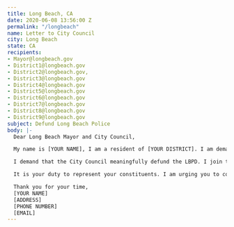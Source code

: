 ```yaml
---
title: Long Beach, CA
date: 2020-06-08 13:56:00 Z
permalink: "/longbeach"
name: Letter to City Council
city: Long Beach
state: CA
recipients:
- Mayor@longbeach.gov
- District1@longbeach.gov
- District2@longbeach.gov,
- District3@longbeach.gov
- District4@longbeach.gov
- District5@longbeach.gov
- District6@longbeach.gov
- District7@longbeach.gov
- District8@longbeach.gov
- District9@longbeach.gov
subject: Defund Long Beach Police
body: |-
  Dear Long Beach Mayor and City Council,

  My name is [YOUR NAME], I am a resident of [YOUR DISTRICT]. I am demanding reallocation of funding from LBPD to social and public programming that takes place in our communities. It is an outrage that 48.3% of the city funding for 2021 is planned to be allocated to the Police Department and that Chief Luna’s salary is equivalent to that of the president of the United States.

  I demand that the City Council meaningfully defund the LBPD. I join the calls of those across the country to defund the police. I am demanding a budget that adequately and effectively meets the needs of at-risk Long Beach residents during this trying and uncertain time, when livelihoods are on the line. I am demanding a budget that supports community wellbeing, rather than empowering the police forces that tear them apart.

  It is your duty to represent your constituents. I am urging you to completely revise the Long Beach city budget for 2020-2021 fiscal year, and to fund the social programs long proven to be much more effective than policing at promoting community safety and equity. Public opinion is with me.

  Thank you for your time,
  [YOUR NAME]
  [ADDRESS]
  [PHONE NUMBER]
  [EMAIL]
---
```



